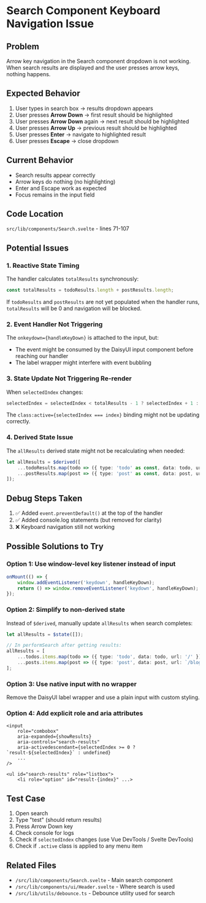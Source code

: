 # Search Component Keyboard Navigation Issue

## Problem
Arrow key navigation in the Search component dropdown is not working. When search results are displayed and the user presses arrow keys, nothing happens.

## Expected Behavior
1. User types in search box → results dropdown appears
2. User presses **Arrow Down** → first result should be highlighted
3. User presses **Arrow Down** again → next result should be highlighted
4. User presses **Arrow Up** → previous result should be highlighted
5. User presses **Enter** → navigate to highlighted result
6. User presses **Escape** → close dropdown

## Current Behavior
- Search results appear correctly
- Arrow keys do nothing (no highlighting)
- Enter and Escape work as expected
- Focus remains in the input field

## Code Location
`src/lib/components/Search.svelte` - lines 71-107

## Potential Issues

### 1. **Reactive State Timing**
The handler calculates `totalResults` synchronously:
```typescript
const totalResults = todoResults.length + postResults.length;
```

If `todoResults` and `postResults` are not yet populated when the handler runs, `totalResults` will be 0 and navigation will be blocked.

### 2. **Event Handler Not Triggering**
The `onkeydown={handleKeyDown}` is attached to the input, but:
- The event might be consumed by the DaisyUI input component before reaching our handler
- The label wrapper might interfere with event bubbling

### 3. **State Update Not Triggering Re-render**
When `selectedIndex` changes:
```typescript
selectedIndex = selectedIndex < totalResults - 1 ? selectedIndex + 1 : 0;
```

The `class:active={selectedIndex === index}` binding might not be updating correctly.

### 4. **Derived State Issue**
The `allResults` derived state might not be recalculating when needed:
```typescript
let allResults = $derived([
    ...todoResults.map(todo => ({ type: 'todo' as const, data: todo, url: '/' })),
    ...postResults.map(post => ({ type: 'post' as const, data: post, url: `/blog/${post.id}` }))
]);
```

## Debug Steps Taken
1. ✅ Added `event.preventDefault()` at the top of the handler
2. ✅ Added console.log statements (but removed for clarity)
3. ❌ Keyboard navigation still not working

## Possible Solutions to Try

### Option 1: Use window-level key listener instead of input
```typescript
onMount(() => {
    window.addEventListener('keydown', handleKeyDown);
    return () => window.removeEventListener('keydown', handleKeyDown);
});
```

### Option 2: Simplify to non-derived state
Instead of `$derived`, manually update `allResults` when search completes:
```typescript
let allResults = $state([]);

// In performSearch after getting results:
allResults = [
    ...todos.items.map(todo => ({ type: 'todo', data: todo, url: '/' })),
    ...posts.items.map(post => ({ type: 'post', data: post, url: `/blog/${post.id}` }))
];
```

### Option 3: Use native input with no wrapper
Remove the DaisyUI label wrapper and use a plain input with custom styling.

### Option 4: Add explicit role and aria attributes
```svelte
<input
    role="combobox"
    aria-expanded={showResults}
    aria-controls="search-results"
    aria-activedescendant={selectedIndex >= 0 ? `result-${selectedIndex}` : undefined}
    ...
/>

<ul id="search-results" role="listbox">
    <li role="option" id="result-{index}" ...>
```

## Test Case
1. Open search
2. Type "test" (should return results)
3. Press Arrow Down key
4. Check console for logs
5. Check if `selectedIndex` changes (use Vue DevTools / Svelte DevTools)
6. Check if `.active` class is applied to any menu item

## Related Files
- `/src/lib/components/Search.svelte` - Main search component
- `/src/lib/components/ui/Header.svelte` - Where search is used
- `/src/lib/utils/debounce.ts` - Debounce utility used for search
